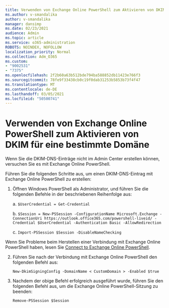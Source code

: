 ```yaml
---
title: Verwenden von Exchange Online PowerShell zum Aktivieren von DKIM für eine bestimmte Domäne
ms.author: v-smandalika
author: v-smandalika
manager: dansimp
ms.date: 02/23/2021
audience: Admin
ms.topic: article
ms.service: o365-administration
ROBOTS: NOINDEX, NOFOLLOW
localization_priority: Normal
ms.collection: Adm_O365
ms.custom:
- "9002531"
- "7375"
ms.openlocfilehash: 2f2b60a63b512bde794ba588852db11423e766f3
ms.sourcegitcommit: 78fe9f33438cb0c19f0dab31253b5853b73f4f47
ms.translationtype: MT
ms.contentlocale: de-DE
ms.lasthandoff: 03/05/2021
ms.locfileid: "50500741"
---
```

# <a name="use-exchange-online-powershell-to-enable-dkim-for-a-specific-domain"></a>Verwenden von Exchange Online PowerShell zum Aktivieren von DKIM für eine bestimmte Domäne

Wenn Sie die DKIM-DNS-Einträge nicht im Admin Center erstellen können, versuchen Sie es mit Exchange Online PowerShell. 

Führen Sie die folgenden Schritte aus, um einen DKIM-DNS-Eintrag mit Exchange Online PowerShell zu erstellen:

1. Öffnen Windows PowerShell als Administrator, und führen Sie die folgenden Befehle in der beschriebenen Reihenfolge aus:

    a. `$UserCredential = Get-Credential`

    b. `$Session = New-PSSession -ConfigurationName Microsoft.Exchange -ConnectionUri https://outlook.office365.com/powershell-liveid/ -Credential $UserCredential -Authentication Basic -AllowRedirection`

    c. `Import-PSSession $Session -DisableNameChecking`
    
Wenn Sie Probleme beim Herstellen einer Verbindung mit Exchange Online PowerShell haben, lesen Sie [Connect to Exchange Online PowerShell](https://docs.microsoft.com/powershell/exchange/connect-to-exchange-online-powershell).

2. Führen Sie nach der Verbindung mit Exchange Online PowerShell den folgenden Befehl aus:

    `New-DkimSigningConfig -DomainName < CustomDomain > -Enabled $true`

3. Nachdem der obige Befehl erfolgreich ausgeführt wurde, führen Sie den folgenden Befehl aus, um die Exchange Online PowerShell-Sitzung zu beenden:

    `Remove-PSSession $Session` 



